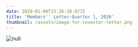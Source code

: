 ```yaml
---
date: 2020-01-06T15:26:20.077Z
title: 'Members'' Letter-Quarter 1, 2020'
thumbnail: /assets/image-for-investor-letter.png
---
```

![null](/assets/a.png)
